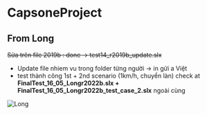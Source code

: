 # CapsoneProject
## From Long
~~Sửa trên file 2019b : done -> test14_r2019b_update.slx~~
- Update file nhiem vu trong folder từng người -> in gửi a Việt
- test thành công 1st + 2nd scenario (1km/h, chuyển làn) check at __FinalTest_16_05_Longr2022b.slx + FinalTest_16_05_Longr2022b_test_case_2.slx__  ngoài cùng

![Long](https://camo.githubusercontent.com/1b5bf78e7899f97a5ca6e189d361ea43a5389bd69d243266fe78c7373da84deb/687474703a2f2f696d67742e7461696d69656e7068692e766e2f63662f496d616765732f74742f323031382f382f312f6c6973742d69636f6e2d66616365626f6f6b2d6275612d6368652e6a7067)
